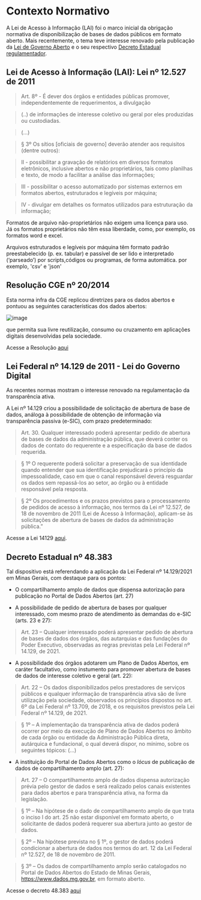 # Contexto Normativo

A Lei de Acesso à Informação (LAI) foi o marco inicial da obrigação normativa de disponibilização de bases de dados públicos em formato aberto. Mais recentemente, o tema teve interesse renovado pela publicação da [Lei de Governo Aberto](https://transparencia.github.io/manual-abertura-2023-3/0.1/1.%20Dados%20Abertos%2C%20contexto%20e%20pol%C3%ADticas/001_normas_legais/#lei-federal-14129-de-2011-lei-do-governo-digital) e o seu respectivo [Decreto Estadual regulamentador](https://transparencia.github.io/manual-abertura-2023-3/0.1/1.%20Dados%20Abertos%2C%20contexto%20e%20pol%C3%ADticas/001_normas_legais/#decreto-estadual-48383).

## Lei de Acesso à Informação (LAI): Lei nº 12.527 de 2011

> Art. 8º -  É dever dos órgãos e entidades públicas promover, independentemente de requerimentos, a divulgação 

> (..) de informações de interesse coletivo ou geral por eles produzidas ou custodiadas. 

> (...)

> § 3º  Os sítios [oficiais de governo] deverão atender aos requisitos (dentre outros):

> II - possibilitar a gravação de relatórios em diversos formatos eletrônicos, inclusive abertos e não proprietários, tais como planilhas e texto, de modo a facilitar a análise das informações;

> III - possibilitar o acesso automatizado por sistemas externos em formatos abertos, estruturados e legíveis por máquina;

> IV - divulgar em detalhes os formatos utilizados para estruturação da informação;


Formatos de arquivo não-proprietários não exigem uma licença para uso. Já os formatos proprietários não têm essa liberdade, como, por exemplo, os formatos word e excel.

Arquivos estruturados e legíveis por máquina têm formato padrão preestabelecido (p. ex. tabular) e passível de ser lido e interpretado (‘parseado’) por scripts,códigos ou programas, de forma automática. por exemplo, 'csv' e 'json' 

## Resolução CGE nº 20/2014

Esta norma infra da CGE replicou diretrizes para os dados abertos e pontuou as seguintes características dos dados abertos:

![image](https://user-images.githubusercontent.com/52294411/226441755-5e582e2b-5e89-4454-bccd-7702a2f1e22c.png)

que permita sua livre reutilização, consumo ou cruzamento em aplicações digitais desenvolvidas pela sociedade.

Acesse a Resolução [aqui](http://pesquisalegislativa.mg.gov.br/LegislacaoCompleta.aspx?cod=171158)


## Lei Federal nº 14.129 de 2011 - Lei do Governo Digital 

As recentes normas mostram o interesse renovado na regulamentação da transparência ativa. 

A Lei nº 14.129 criou a possibilidade de solicitação de abertura de base de dados, análoga à possibilidade de obtenção de informação via transparência passiva (e-SIC), com prazo predeterminado:

> Art. 30. Qualquer interessado poderá apresentar pedido de abertura de bases de dados da administração pública, que deverá conter os dados de contato do requerente e a especificação da base de dados requerida.

>  § 1º O requerente poderá solicitar a preservação de sua identidade quando entender que sua identificação prejudicará o princípio da impessoalidade, caso em que o canal responsável deverá resguardar os dados sem repassá-los ao setor, ao órgão ou à entidade responsável pela resposta.

>  § 2º Os procedimentos e os prazos previstos para o processamento de pedidos de acesso à informação, nos termos da Lei nº 12.527, de 18 de novembro de 2011 (Lei de Acesso à Informação), aplicam-se às solicitações de abertura de bases de dados da administração pública.”


Acesse a Lei 14129 [aqui](https://www.in.gov.br/en/web/dou/-/lei-n-14.129-de-29-de-marco-de-2021-311282132).


## Decreto Estadual nº 48.383

Tal dispositivo está referendando a aplicação da Lei Federal nº 14.129/2021 em Minas Gerais, com destaque para os pontos:

- O compartilhamento amplo de dados que dispensa autorização para publicação no Portal de Dados Abertos (art. 27)

- A possibilidade de pedido de abertura de bases por qualquer interessado, com mesmo prazo de atendimento às demandas do e-SIC (arts. 23 e 27):

> Art. 23 – Qualquer interessado poderá apresentar pedido de abertura de bases de dados dos órgãos, das autarquias e das fundações do Poder Executivo, observadas as regras previstas pela Lei Federal nº 14.129, de 2021.

- A possibilidade dos órgãos adotarem um Plano de Dados Abertos, em caráter facultativo, como instumento para promover abertura de bases de dados de interesse coletivo e geral (art. 22):

> Art. 22 – Os dados disponibilizados pelos prestadores de serviços públicos e qualquer informação de transparência ativa são de livre utilização pela sociedade, observados os princípios dispostos no art. 6º da Lei Federal nº 13.709, de 2018, e os requisitos previstos pela Lei Federal nº 14.129, de 2021.

> § 1º – A implementação da transparência ativa de dados poderá ocorrer por meio da execução de Plano de Dados Abertos no âmbito de cada órgão ou entidade da Administração Pública direta, autárquica e fundacional, o qual deverá dispor, no mínimo, sobre os seguintes tópicos: (...)

- A instituição do Portal de Dados Abertos como o _lócus_ de publicação de dados de compartilhamento amplo (art. 27):

> Art. 27 – O compartilhamento amplo de dados dispensa autorização prévia pelo gestor de dados e será realizado pelos canais existentes para dados abertos e para transparência ativa, na forma da legislação.

> § 1º – Na hipótese de o dado de compartilhamento amplo de que trata o inciso I do art. 25 não estar disponível em formato aberto, o solicitante de dados poderá requerer sua abertura junto ao gestor de dados.

> § 2º – Na hipótese prevista no § 1º, o gestor de dados poderá condicionar a abertura de dados nos termos do art. 12 da Lei Federal nº 12.527, de 18 de novembro de 2011.

> § 3º – Os dados de compartilhamento amplo serão catalogados no Portal de Dados Abertos do Estado de Minas Gerais, https://www.dados.mg.gov.br, em formato aberto.

Acesse o decreto 48.383 [aqui](https://www.almg.gov.br/consulte/legislacao/completa/completa.html?tipo=DEC&num=48383&comp=&ano=2022)

